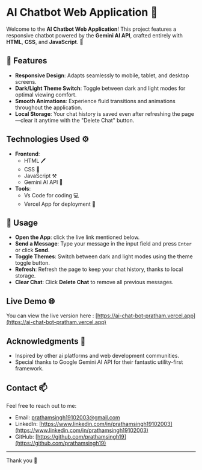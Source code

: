 # AI Chatbot Web Application 🤖

Welcome to the **AI Chatbot Web Application**! This project features a responsive chatbot powered by the **Gemini AI API**, crafted entirely with **HTML**, **CSS**, and **JavaScript**. 🌟

## 🚀 Features

- **Responsive Design**: Adapts seamlessly to mobile, tablet, and desktop screens.
- **Dark/Light Theme Switch**: Toggle between dark and light modes for optimal viewing comfort.
- **Smooth Animations**: Experience fluid transitions and animations throughout the application.
- **Local Storage**: Your chat history is saved even after refreshing the page—clear it anytime with the "Delete Chat" button.

## Technologies Used ⚙️

- **Frontend**: 
  - HTML 🖊
  - CSS 🎨
  - JavaScript ⚒
  - Gemini AI API 💎
- **Tools**:
  - Vs Code for coding 💻
  - Vercel App for deployment 🚀

## 📝 Usage

- **Open the App**: click the live link mentioned below.
- **Send a Message**: Type your message in the input field and press `Enter` or click **Send**.
- **Toggle Themes**: Switch between dark and light modes using the theme toggle button.
- **Refresh**: Refresh the page to keep your chat history, thanks to local storage.
- **Clear Chat**: Click **Delete Chat** to remove all previous messages.


## Live Demo 🌐


You can view the live version here : [https://ai-chat-bot-pratham.vercel.app](https://ai-chat-bot-pratham.vercel.app)


## Acknowledgments 🙏

- Inspired by other ai platforms and web development communities.
- Special thanks to Google Gemini AI API for their fantastic utility-first framework.

## Contact 📫

Feel free to reach out to me:

- Email: prathamsingh19102003@gmail.com
- LinkedIn: [https://www.linkedin.com/in/prathamsingh19102003](https://www.linkedin.com/in/prathamsingh19102003)
- GitHub: [https://github.com/prathamsingh19](https://github.com/prathamsingh19)

---

Thank you 👋
















